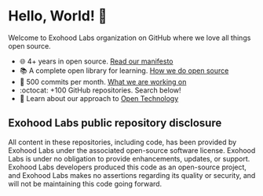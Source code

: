 # Hello, World! :wave:

Welcome to Exohood Labs organization on GitHub where we love all things open source.

* 🌐 4+ years in open source. [Read our manifesto](https://exohood.com/exohood-labs-manifesto/)
* :books: A complete open library for learning. [How we do open source](https://exohood.com/open-library/)
* :office: 500 commits per month. [What we are working on](https://exohood.com/sandbox/)
* :octocat: +100 GitHub repositories. Search below!
* 🔭 Learn about our approach to [Open Technology](https://exohood.com/about-us/)

## Exohood Labs public repository disclosure 
All content in these repositories, including code, has been provided by Exohood Labs under the associated open-source software license. Exohood Labs is under no obligation to provide enhancements, updates, or support. Exohood Labs developers produced this code as an open-source project, and Exohood Labs makes no assertions regarding its quality or security, and will not be maintaining this code going forward.

<!---
exohood/exohood is a ✨ special ✨ repository because its `README.md` (this file) appears on your GitHub profile.
You can click the Preview link to take a look at your changes.
--->
